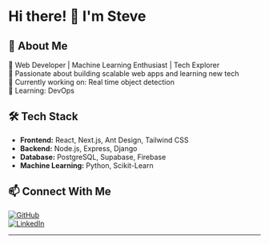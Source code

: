 # Hi there! 👋 I'm Steve

## 🚀 About Me  
🔹 Web Developer | Machine Learning Enthusiast | Tech Explorer  
🔹 Passionate about building scalable web apps and learning new tech  
🔹 Currently working on: Real time object detection  
🔹 Learning: DevOps

## 🛠️ Tech Stack  
- **Frontend:** React, Next.js, Ant Design, Tailwind CSS  
- **Backend:** Node.js, Express, Django  
- **Database:** PostgreSQL, Supabase, Firebase  
- **Machine Learning:** Python, Scikit-Learn  

## 📫 Connect With Me  
[![GitHub](https://img.shields.io/badge/GitHub-000?logo=github&logoColor=white)](https://github.com/mutusteve)  
[![LinkedIn](https://img.shields.io/badge/LinkedIn-0A66C2?logo=linkedin&logoColor=white)](https://linkedin.com/in/stephen-mutu-2ab661300/)  


---
